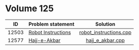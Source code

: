 # Volume 125

|  ID   |                                                           Problem statement                                                            |                      Solution                      |
|:-----:|:---------------------------------------------------------------------------------------------------------------------------------------|:--------------------------------------------------:|
| 12503 | [Robot Instructions](http://uva.onlinejudge.org/index.php?option=com_onlinejudge&Itemid=8&category=441&page=show_problem&problem=3947) | [robot_instructions.cpp](./robot_instructions.cpp) |
| 12577 | [Hajj-e-Akbar](http://uva.onlinejudge.org/index.php?option=com_onlinejudge&Itemid=8&category=441&page=show_problem&problem=4022)       | [hajj_e_akbar.cpp](./hajj_e_akbar.cpp)             |
